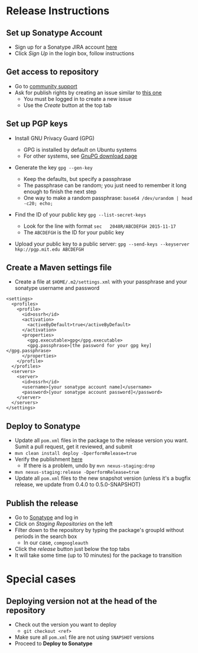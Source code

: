 Release Instructions
====================

Set up Sonatype Account
-----------------------
* Sign up for a Sonatype JIRA account [here](https://issues.sonatype.org)
* Click *Sign Up* in the login box, follow instructions

Get access to repository
------------------------
* Go to [community support](https://issues.sonatype.org/browse/OSSRH)
* Ask for publish rights by creating an issue similar to [this one](https://issues.sonatype.org/browse/OSSRH-16798)
  * You must be logged in to create a new issue
  * Use the *Create* button at the top tab

Set up PGP keys
---------------
* Install GNU Privacy Guard (GPG)
  * GPG is installed by default on Ubuntu systems
  * For other systems, see [GnuPG download page](https://www.gnupg.org/download/)

* Generate the key ```gpg --gen-key```

  * Keep the defaults, but specify a passphrase
  * The passphrase can be random; you just need to remember it long enough to finish the next step
  * One way to make a random passphrase: ```base64 /dev/urandom | head -c20; echo;```

* Find the ID of your public key ```gpg --list-secret-keys```
  * Look for the line with format ```sec   2048R/ABCDEFGH 2015-11-17```
  * The ```ABCDEFGH``` is the ID for your public key

* Upload your public key to a public server: ```gpg --send-keys --keyserver hkp://pgp.mit.edu ABCDEFGH```

Create a Maven settings file
----------------------------
* Create a file at ```$HOME/.m2/settings.xml``` with your passphrase and your sonatype username and password
```
<settings>
  <profiles>
    <profile>
      <id>ossrh</id>
      <activation>
        <activeByDefault>true</activeByDefault>
      </activation>
      <properties>
        <gpg.executable>gpg</gpg.executable>
        <gpg.passphrase>[the password for your gpg key]</gpg.passphrase>
      </properties>
    </profile>
  </profiles>  
  <servers>
    <server>
      <id>ossrh</id>
      <username>[your sonatype account name]</username>
      <password>[your sonatype account password]</password>
    </server>
  </servers>
</settings>
```

Deploy to Sonatype
------------------
* Update all ```pom.xml``` files in the package to the release version you want. Sumit a pull request, get it reviewed, and submit
* ```mvn clean install deploy -DperformRelease=true```
* Verify the publishment [here](https://oss.sonatype.org/#nexus-search;quick~com.google.auth)
  * If there is a problem, undo by ```mvn nexus-staging:drop```
* ```mvn nexus-staging:release -DperformRelease=true```
* Update all ```pom.xml``` files to the new snapshot version (unless it's a bugfix release, we
update from 0.4.0 to 0.5.0-SNAPSHOT)

Publish the release
-------------------
* Go to [Sonatype](https://oss.sonatype.org/) and log in
* Click on *Staging Repositories* on the left
* Filter down to the repository by typing the package's groupId without periods in the search box
  * In our case, ```comgoogleauth```
* Click the *release* button just below the top tabs
* It will take some time (up to 10 minutes) for the package to transition

Special cases
=============

Deploying version not at the head of the repository
---------------------------------------------------
* Check out the version you want to deploy
  * ```git checkout <ref>```
* Make sure all ```pom.xml``` file are not using ```SNAPSHOT``` versions
* Proceed to **Deploy to Sonatype**
